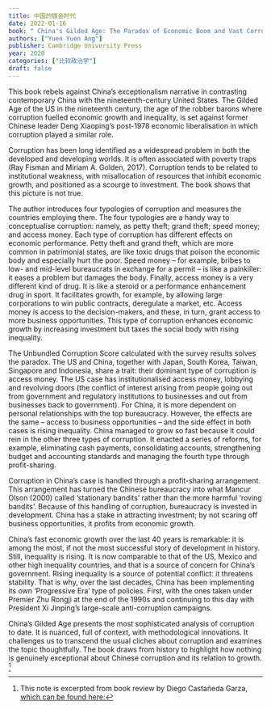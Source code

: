 ```yaml
---
title: 中国的镀金时代
date: 2022-01-16
book: " China's Gilded Age: The Paradox of Economic Boom and Vast Corruption"
authors: ["Yuen Yuen Ang"]
publisher: Cambridge University Press
year: 2020
categories: ["比较政治学"]
draft: false
---
```


This book rebels against China’s exceptionalism narrative in contrasting contemporary China with the nineteenth-century United States. The Gilded Age of the US in the nineteenth century, the age of the robber barons where corruption fuelled economic growth and inequality, is set against former Chinese leader Deng Xiaoping’s post-1978 economic liberalisation in which corruption played a similar role.

Corruption has been long identified as a widespread problem in both the developed and developing worlds. It is often associated with poverty traps (Ray Fisman and Miriam A. Golden, 2017). Corruption tends to be related to institutional weakness, with misallocation of resources that inhibit economic growth, and positioned as a scourge to investment. The book shows that this picture is not true.

The author introduces four typologies of corruption and measures the countries employing them. The four typologies are a handy way to conceptualise corruption: namely, as petty theft; grand theft; speed money; and access money. Each type of corruption has different effects on economic performance. Petty theft and grand theft, which are more common in patrimonial states, are like toxic drugs that poison the economic body and especially hurt the poor. Speed money – for example, bribes to low- and mid-level bureaucrats in exchange for a permit – is like a painkiller: it eases a problem but damages the body. Finally, access money is a very different kind of drug. It is like a steroid or a performance enhancement drug in sport. It facilitates growth, for example, by allowing large corporations to win public contracts, deregulate a market, etc. Access money is access to the decision-makers, and these, in turn, grant access to more business opportunities. This type of corruption enhances economic growth by increasing investment but taxes the social body with rising inequality.

The Unbundled Corruption Score calculated with the survey results solves the paradox. The US and China, together with Japan, South Korea, Taiwan, Singapore and Indonesia, share a trait: their dominant type of corruption is access money. The US case has institutionalised access money, lobbying and revolving doors (the conflict of interest arising from people going out from government and regulatory institutions to businesses and out from businesses back to government). For China, it is more dependent on personal relationships with the top bureaucracy. However, the effects are the same – access to business opportunities – and the side effect in both cases is rising inequality. China managed to grow so fast because it could rein in the other three types of corruption. It enacted a series of reforms, for example, eliminating cash payments, consolidating accounts, strengthening budget and accounting standards and managing the fourth type through profit-sharing.

Corruption in China’s case is handled through a profit-sharing arrangement. This arrangement has turned the Chinese bureaucracy into what Mancur Olson (2000) called ‘stationary bandits’ rather than the more harmful ‘roving bandits’. Because of this handling of corruption, bureaucracy is invested in development. China has a stake in attracting investment; by not scaring off business opportunities, it profits from economic growth.

China’s fast economic growth over the last 40 years is remarkable: it is among the most, if not the most successful story of development in history. Still, inequality is rising. It is now comparable to that of the US, Mexico and other high inequality countries, and that is a source of concern for China’s government. Rising inequality is a source of potential conflict: it threatens stability. That is why, over the last decades, China has been implementing its own ‘Progressive Era’ type of policies. First, with the ones taken under Premier Zhu Rongji at the end of the 1990s and continuing to this day with President Xi Jinping’s large-scale anti-corruption campaigns.

China’s Gilded Age presents the most sophisticated analysis of corruption to date. It is nuanced, full of context, with methodological innovations. It challenges us to transcend the usual cliches about corruption and examines the topic thoughtfully. The book draws from history to highlight how nothing is genuinely exceptional about Chinese corruption and its relation to growth. [^1]

[^1]: This note is excerpted from book review by Diego Castañeda Garza,  [which can be found here:](https://blogs.lse.ac.uk/lsereviewofbooks/2021/05/12/book-review-chinas-gilded-age-the-paradox-of-economic-boom-and-vast-corruption-by-yuen-yuen-ang/)